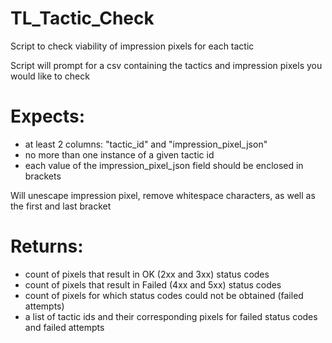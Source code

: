 # TL_Tactic_Check

Script to check viability of impression pixels for each tactic

Script will prompt for a csv containing the tactics and impression pixels you would like to check
# Expects:
- at least 2 columns: "tactic_id" and "impression_pixel_json"
- no more than one instance of a given tactic id
- each value of the impression_pixel_json field should be enclosed in brackets

Will unescape impression pixel, remove whitespace characters, as well as the first and last bracket 

# Returns:
- count of pixels that result in OK (2xx and 3xx) status codes
- count of pixels that result in Failed (4xx and 5xx) status codes
- count of pixels for which status codes could not be obtained (failed attempts)
- a list of tactic ids and their corresponding pixels for failed status codes and failed attempts
